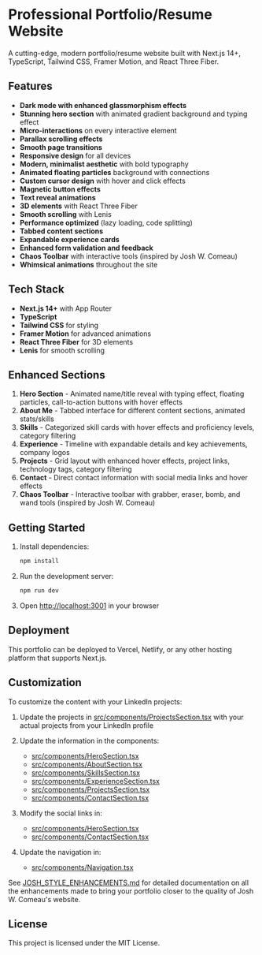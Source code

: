 # Professional Portfolio/Resume Website

A cutting-edge, modern portfolio/resume website built with Next.js 14+, TypeScript, Tailwind CSS, Framer Motion, and React Three Fiber.

## Features

- **Dark mode with enhanced glassmorphism effects**
- **Stunning hero section** with animated gradient background and typing effect
- **Micro-interactions** on every interactive element
- **Parallax scrolling effects**
- **Smooth page transitions**
- **Responsive design** for all devices
- **Modern, minimalist aesthetic** with bold typography
- **Animated floating particles** background with connections
- **Custom cursor design** with hover and click effects
- **Magnetic button effects**
- **Text reveal animations**
- **3D elements** with React Three Fiber
- **Smooth scrolling** with Lenis
- **Performance optimized** (lazy loading, code splitting)
- **Tabbed content sections**
- **Expandable experience cards**
- **Enhanced form validation and feedback**
- **Chaos Toolbar** with interactive tools (inspired by Josh W. Comeau)
- **Whimsical animations** throughout the site

## Tech Stack

- **Next.js 14+** with App Router
- **TypeScript**
- **Tailwind CSS** for styling
- **Framer Motion** for advanced animations
- **React Three Fiber** for 3D elements
- **Lenis** for smooth scrolling

## Enhanced Sections

1. **Hero Section** - Animated name/title reveal with typing effect, floating particles, call-to-action buttons with hover effects
2. **About Me** - Tabbed interface for different content sections, animated stats/skills
3. **Skills** - Categorized skill cards with hover effects and proficiency levels, category filtering
4. **Experience** - Timeline with expandable details and key achievements, company logos
5. **Projects** - Grid layout with enhanced hover effects, project links, technology tags, category filtering
6. **Contact** - Direct contact information with social media links and hover effects
7. **Chaos Toolbar** - Interactive toolbar with grabber, eraser, bomb, and wand tools (inspired by Josh W. Comeau)

## Getting Started

1. Install dependencies:

   ```bash
   npm install
   ```

2. Run the development server:

   ```bash
   npm run dev
   ```

3. Open [http://localhost:3001](http://localhost:3001) in your browser

## Deployment

This portfolio can be deployed to Vercel, Netlify, or any other hosting platform that supports Next.js.

## Customization

To customize the content with your LinkedIn projects:

1. Update the projects in [src/components/ProjectsSection.tsx](file:///Users/alimohamadi/Desktop/portfolio/src/components/ProjectsSection.tsx) with your actual projects from your LinkedIn profile

2. Update the information in the components:

   - [src/components/HeroSection.tsx](file:///Users/alimohamadi/Desktop/portfolio/src/components/HeroSection.tsx)
   - [src/components/AboutSection.tsx](file:///Users/alimohamadi/Desktop/portfolio/src/components/AboutSection.tsx)
   - [src/components/SkillsSection.tsx](file:///Users/alimohamadi/Desktop/portfolio/src/components/SkillsSection.tsx)
   - [src/components/ExperienceSection.tsx](file:///Users/alimohamadi/Desktop/portfolio/src/components/ExperienceSection.tsx)
   - [src/components/ProjectsSection.tsx](file:///Users/alimohamadi/Desktop/portfolio/src/components/ProjectsSection.tsx)
   - [src/components/ContactSection.tsx](file:///Users/alimohamadi/Desktop/portfolio/src/components/ContactSection.tsx)

3. Modify the social links in:

   - [src/components/HeroSection.tsx](file:///Users/alimohamadi/Desktop/portfolio/src/components/HeroSection.tsx)
   - [src/components/ContactSection.tsx](file:///Users/alimohamadi/Desktop/portfolio/src/components/ContactSection.tsx)

4. Update the navigation in:
   - [src/components/Navigation.tsx](file:///Users/alimohamadi/Desktop/portfolio/src/components/Navigation.tsx)

See [JOSH_STYLE_ENHANCEMENTS.md](file:///Users/alimohamadi/Desktop/portfolio/JOSH_STYLE_ENHANCEMENTS.md) for detailed documentation on all the enhancements made to bring your portfolio closer to the quality of Josh W. Comeau's website.

## License

This project is licensed under the MIT License.
